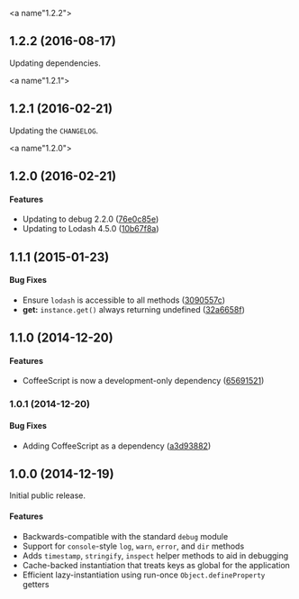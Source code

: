 <a name"1.2.2"></a>
## 1.2.2 (2016-08-17)


Updating dependencies.


<a name"1.2.1"></a>
## 1.2.1 (2016-02-21)


Updating the `CHANGELOG`.


<a name"1.2.0"></a>
## 1.2.0 (2016-02-21)


#### Features

* Updating to debug 2.2.0 ([76e0c85e](https://github.com/ElliotChong/debug-plus/commit/76e0c85e))
* Updating to Lodash 4.5.0 ([10b67f8a](https://github.com/ElliotChong/debug-plus/commit/10b67f8a))


<a name="1.1.1"></a>
## 1.1.1 (2015-01-23)


#### Bug Fixes

* Ensure `lodash` is accessible to all methods ([3090557c](https://github.com/ElliotChong/debug-plus/commit/3090557c50a0d25d68a537a5a88758094272e24b))
* **get:** `instance.get()` always returning undefined ([32a6658f](https://github.com/ElliotChong/debug-plus/commit/32a6658fbc6651f1f9da055444d12962f00f91f8))


<a name="1.1.0"></a>
## 1.1.0 (2014-12-20)


#### Features

* CoffeeScript is now a development-only dependency ([65691521](https://github.com/ElliotChong/debug-plus/commit/6569152178418b594b26c8673ce850c9f5f25a22))


<a name="1.0.1"></a>
### 1.0.1 (2014-12-20)

#### Bug Fixes

* Adding CoffeeScript as a dependency  ([a3d93882](https://github.com/ElliotChong/debug-plus/commit/a3d93882220c25bad01a355ba5aa0c0885ff4919))

## 1.0.0 (2014-12-19)

Initial public release.

#### Features

* Backwards-compatible with the standard `debug` module
* Support for `console`-style `log`, `warn`, `error`, and `dir` methods
* Adds `timestamp`, `stringify`, `inspect` helper methods to aid in debugging
* Cache-backed instantiation that treats keys as global for the application
* Efficient lazy-instantiation using run-once `Object.defineProperty` getters
